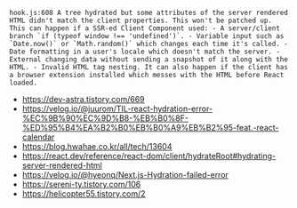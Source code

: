 ```tsx
hook.js:608 A tree hydrated but some attributes of the server rendered HTML didn't match the client properties. This won't be patched up. This can happen if a SSR-ed Client Component used: - A server/client branch `if (typeof window !== 'undefined')`. - Variable input such as `Date.now()` or `Math.random()` which changes each time it's called. - Date formatting in a user's locale which doesn't match the server. - External changing data without sending a snapshot of it along with the HTML. - Invalid HTML tag nesting. It can also happen if the client has a browser extension installed which messes with the HTML before React loaded.
```
- https://dev-astra.tistory.com/669
- https://velog.io/@juurom/TIL-react-hydration-error-%EC%9B%90%EC%9D%B8-%EB%B0%8F-%ED%95%B4%EA%B2%B0%EB%B0%A9%EB%B2%95-feat.-react-calendar
- https://blog.hwahae.co.kr/all/tech/13604
- https://react.dev/reference/react-dom/client/hydrateRoot#hydrating-server-rendered-html
- https://velog.io/@hyeonq/Next.js-Hydration-failed-error
- https://sereni-ty.tistory.com/106
- https://helicopter55.tistory.com/2